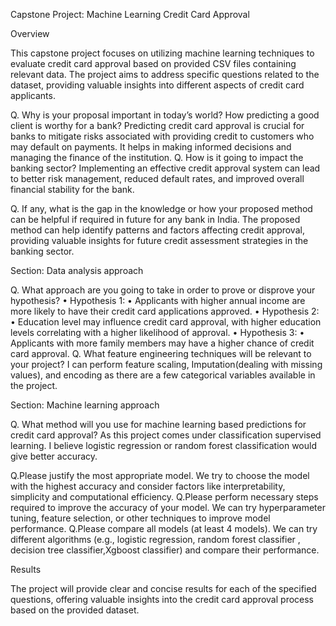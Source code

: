 Capstone Project: Machine Learning Credit Card Approval

Overview

This capstone project focuses on utilizing machine learning techniques to evaluate credit card approval based on provided CSV files containing relevant data. The project aims to address specific questions related to the dataset, providing valuable insights into different aspects of credit card applicants.



Q. Why is your proposal important in today’s world? How predicting a good client is
worthy for a bank?
Predicting credit card approval is crucial for banks to mitigate risks associated with providing credit to customers who may default on payments.
It helps in making informed decisions and managing the finance of the institution.
Q. How is it going to impact the banking sector?
Implementing an effective credit approval system can lead to better risk management, reduced default rates, and improved overall financial stability for the bank.

Q. If any, what is the gap in the knowledge or how your proposed method can be helpful if required in future for any bank in India.
The proposed method can help identify patterns and factors affecting credit approval, providing valuable insights for future credit assessment strategies in the banking sector.
 
Section: Data analysis approach


Q. What approach are you going to take in order to prove or disprove your hypothesis?
•	Hypothesis 1:
•	Applicants with higher annual income are more likely to have their credit card applications approved.
•	Hypothesis 2:
•	Education level may influence credit card approval, with higher education levels correlating with a higher likelihood of approval.
•	Hypothesis 3:
•	Applicants with more family members may have a higher chance of credit card approval.
Q. What feature engineering techniques will be relevant to your project?
I can perform feature scaling, Imputation(dealing with missing values), and encoding as there are a few categorical variables available in the project.
 
Section: Machine learning approach


Q. What method will you use for machine learning based predictions for credit card approval?
As this project comes under classification supervised learning. I believe logistic regression or random forest classification
would give better accuracy.

Q.Please justify the most appropriate model.
We try to choose the model with the highest accuracy and consider factors like interpretability, simplicity and computational efficiency.
Q.Please perform necessary steps required to improve the accuracy of your model.
We can try hyperparameter tuning, feature selection, or other techniques to improve model performance.
Q.Please compare all models (at least 4 models).
We can try different algorithms (e.g., logistic regression, random forest classifier , decision tree classifier,Xgboost classifier) and compare their performance.
 
Results

The project will provide clear and concise results for each of the specified questions, offering valuable insights into the credit card approval process based on the provided dataset.


